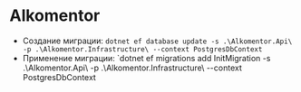 # Alkomentor

- Создание миграции: `dotnet ef database update -s .\Alkomentor.Api\ -p .\Alkomentor.Infrastructure\ --context PostgresDbContext`
- Применение миграции: `dotnet ef migrations add InitMigration -s .\Alkomentor.Api\ -p .\Alkomentor.Infrastructure\ --context PostgresDbContext